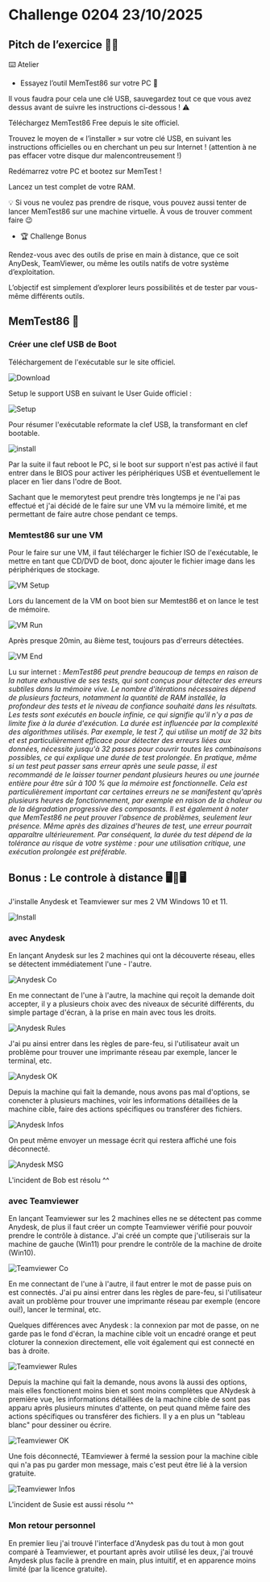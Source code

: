 # Challenge 0204 23/10/2025

## Pitch de l’exercice 🧑‍🏫

⌨️ Atelier

- Essayez l’outil MemTest86 sur votre PC 🧠

Il vous faudra pour cela une clé USB, sauvegardez tout ce que vous avez dessus avant de suivre les instructions ci-dessous ! ⚠️

Téléchargez MemTest86 Free depuis le site officiel.

Trouvez le moyen de « l’installer » sur votre clé USB, en suivant les instructions officielles ou en cherchant un peu sur Internet ! (attention à ne pas effacer votre disque dur malencontreusement !)

Redémarrez votre PC et bootez sur MemTest !

Lancez un test complet de votre RAM.

💡 Si vous ne voulez pas prendre de risque, vous pouvez aussi tenter de lancer MemTest86 sur une machine virtuelle. À vous de trouver comment faire 😉

- 🏆 Challenge Bonus

Rendez-vous avec des outils de prise en main à distance, que ce soit AnyDesk, TeamViewer, ou même les outils natifs de votre système d’exploitation.

L’objectif est simplement d’explorer leurs possibilités et de tester par vous-même différents outils.

## MemTest86 🧠

### Créer une clef USB de Boot

Téléchargement de l'exécutable sur le site officiel.

![Download](../images/Memtest-DL.png)

Setup le support USB en suivant le User Guide officiel :

![Setup](../images/Memtest-setup.png)

Pour résumer l'exécutable reformate la clef USB, la transformant en clef bootable.

![install](../images/Memtest-install.png)

Par la suite il faut reboot le PC, si le boot sur support n'est pas activé il faut entrer dans le BIOS pour activer les périphériques USB et éventuellement le placer en 1ier dans l'odre de Boot.

Sachant que le memorytest peut prendre très longtemps je ne l'ai pas effectué et j'ai décidé de le faire sur une VM vu la mémoire limité, et me permettant de faire autre chose pendant ce temps.

### Memtest86 sur une VM

Pour le faire sur une VM, il faut télécharger le fichier ISO de l'exécutable, le mettre en tant que CD/DVD de boot, donc ajouter le fichier image dans les périphériques de stockage.

![VM Setup](../images/Memtest-VMsetup.png)

Lors du lancement de la VM on boot bien sur Memtest86 et on lance le test de mémoire.

![VM Run](../images/Memtest-VMrun.png)

Après presque 20min, au 8ième test, toujours pas d'erreurs détectées.

![VM End](../images/Memtest-VMend.png)

Lu sur internet : *MemTest86 peut prendre beaucoup de temps en raison de la nature exhaustive de ses tests, qui sont conçus pour détecter des erreurs subtiles dans la mémoire vive. Le nombre d'itérations nécessaires dépend de plusieurs facteurs, notamment la quantité de RAM installée, la profondeur des tests et le niveau de confiance souhaité dans les résultats.
 Les tests sont exécutés en boucle infinie, ce qui signifie qu'il n'y a pas de limite fixe à la durée d'exécution. La durée est influencée par la complexité des algorithmes utilisés. Par exemple, le test 7, qui utilise un motif de 32 bits et est particulièrement efficace pour détecter des erreurs liées aux données, nécessite jusqu'à 32 passes pour couvrir toutes les combinaisons possibles, ce qui explique une durée de test prolongée.
 En pratique, même si un test peut passer sans erreur après une seule passe, il est recommandé de le laisser tourner pendant plusieurs heures ou une journée entière pour être sûr à 100 % que la mémoire est fonctionnelle.
 Cela est particulièrement important car certaines erreurs ne se manifestent qu'après plusieurs heures de fonctionnement, par exemple en raison de la chaleur ou de la dégradation progressive des composants.
 Il est également à noter que MemTest86 ne peut prouver l'absence de problèmes, seulement leur présence.  Même après des dizaines d'heures de test, une erreur pourrait apparaître ultérieurement. Par conséquent, la durée du test dépend de la tolérance au risque de votre système : pour une utilisation critique, une exécution prolongée est préférable.*

## Bonus : Le controle à distance 🖥️🔁🖥️

J'installe Anydesk et Teamviewer sur mes 2 VM Windows 10 et 11.

![Install](../images/VM-CADinstall.png)

### avec Anydesk

En lançant Anydesk sur les 2 machines qui ont la découverte réseau, elles se détectent immédiatement l'une - l'autre.

![Anydesk Co](../images/VM-CADAnydesk1.png)

En me connectant de l'une à l'autre, la machine qui reçoit la demande doit accepter, il y a plusieurs choix avec des niveaux de sécurité différents, du simple partage d'écran, à la prise en main avec tous les droits.

![Anydesk Rules](../images/VM-CADAnydesk2.png)

J'ai pu ainsi entrer dans les règles de pare-feu, si l'utilisateur avait un problème pour trouver une imprimante réseau par exemple, lancer le terminal, etc.

![Anydesk OK](../images/VM-CADAnydesk3.png)

Depuis la machine qui fait la demande, nous avons pas mal d'options, se conencter à plusieurs machines, voir les informations détaillées de la machine cible, faire des actions spécifiques ou transférer des fichiers.

![Anydesk Infos](../images/VM-CADAnydesk4.png)

On peut même envoyer un message écrit qui restera affiché une fois déconnecté.

![Anydesk MSG](../images/VM-CADAnydesk5.png)

L'incident de Bob est résolu ^^

### avec Teamviewer

En lançant Teamviewer sur les 2 machines elles ne se détectent pas comme Anydesk, de plus il faut créer un compte Teamviewer vérifié pour pouvoir prendre le contrôle à distance. J'ai créé un compte que j'utiliserais sur la machine de gauche (Win11) pour prendre le contrôle de la machine de droite (Win10).

![Teamviewer Co](../images/VM-CADTeamvw1.png)

En me connectant de l'une à l'autre, il faut entrer le mot de passe puis on est connectés. J'ai pu ainsi entrer dans les règles de pare-feu, si l'utilisateur avait un problème pour trouver une imprimante réseau par exemple (encore oui!), lancer le terminal, etc.

Quelques différences avec Anydesk : la connexion par mot de passe, on ne garde pas le fond d'écran, la machine cible voit un encadré orange et peut cloturer la connexion directement, elle voit également qui est connecté en bas à droite.

![Teamviewer Rules](../images/VM-CADTeamvw2.png)

Depuis la machine qui fait la demande, nous avons là aussi des options, mais elles fonctionent moins bien et sont moins complètes que ANydesk à première vue, les informations détaillées de la machine cible de sont pas apparu après plusieurs minutes d'attente, on peut quand même faire des actions spécifiques ou transférer des fichiers. Il y a en plus un "tableau blanc" pour dessiner ou écrire.

![Teamviewer OK](../images/VM-CADTeamvw3.png)

Une fois déconnecté, TEamviewer à fermé la session pour la machine cible qui n'a pas pu garder mon message, mais c'est peut être lié à la version gratuite.

![Teamviewer Infos](../images/VM-CADTeamvw4.png)

L'incident de Susie est aussi résolu ^^

### Mon retour personnel

En premier lieu j'ai trouvé l'interface d'Anydesk pas du tout à mon gout comparé à Teamviewer, et pourtant après avoir utilisé les deux, j'ai trouvé Anydesk plus facile à prendre en main, plus intuitif, et en apparence moins limité (par la licence gratuite).
